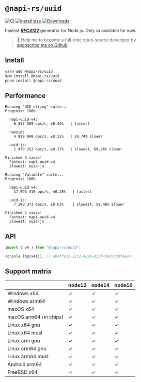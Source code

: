 # `@napi-rs/uuid`

![CI](https://github.com/Brooooooklyn/uuid/workflows/CI/badge.svg)
[![install size](https://packagephobia.com/badge?p=@napi-rs/uuid)](https://packagephobia.com/result?p=@napi-rs/uuid)
[![Downloads](https://img.shields.io/npm/dm/@napi-rs/uuid.svg?sanitize=true)](https://npmcharts.com/compare/@napi-rs/uuid?minimal=true)

Fastest **_[RFC4122](http://www.ietf.org/rfc/rfc4122.txt)_** generator for Node.js. Only `v4` available for now.

> 🚀 Help me to become a full-time open-source developer by [sponsoring me on Github](https://github.com/sponsors/Brooooooklyn)

## Install

```bash
yarn add @napi-rs/uuid
npm install @napi-rs/uuid
pnpm install @napi-rs/uuid
```

## Performance

```
Running "UID string" suite...
Progress: 100%

  napi-uuid-v4:
    6 537 509 ops/s, ±0.46%   | fastest

  nanoid:
    4 919 948 ops/s, ±0.51%   | 24.74% slower

  uuid-js:
    1 970 252 ops/s, ±0.37%   | slowest, 69.86% slower

Finished 3 cases!
  Fastest: napi-uuid-v4
  Slowest: uuid-js

Running "Validate" suite...
Progress: 100%

  napi-uuid-v4:
    17 993 419 ops/s, ±0.28%   | fastest

  uuid-js:
    7 290 373 ops/s, ±0.63%    | slowest, 59.48% slower

Finished 2 cases!
  Fastest: napi-uuid-v4
  Slowest: uuid-js
```

## API

```ts
import { v4 } from "@napi-rs/uuid";

console.log(v4()); // eb4ffe32-2232-422a-933f-b905c0dfea84
```

## Support matrix

|                       | node12 | node14 | node16 |
| --------------------- | ------ | ------ | ------ |
| Windows x64           | ✓      | ✓      | ✓      |
| Windows arm64         | ✓      | ✓      | ✓      |
| macOS x64             | ✓      | ✓      | ✓      |
| macOS arm64 (m chips) | ✓      | ✓      | ✓      |
| Linux x64 gnu         | ✓      | ✓      | ✓      |
| Linux x64 musl        | ✓      | ✓      | ✓      |
| Linux arm gnu         | ✓      | ✓      | ✓      |
| Linux arm64 gnu       | ✓      | ✓      | ✓      |
| Linux arm64 musl      | ✓      | ✓      | ✓      |
| Android arm64         | ✓      | ✓      | ✓      |
| FreeBSD x64           | ✓      | ✓      | ✓      |

